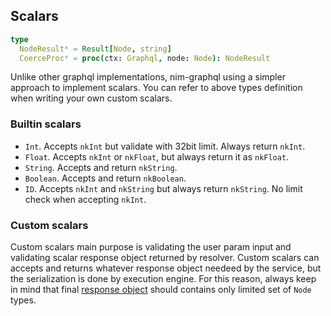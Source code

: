 ## Scalars

```Nim
type
  NodeResult* = Result[Node, string]
  CoerceProc* = proc(ctx: Graphql, node: Node): NodeResult
```

Unlike other graphql implementations, nim-graphql using a simpler approach to implement scalars.
You can refer to above types definition when writing your own custom scalars.

### Builtin scalars
  - `Int`. Accepts `nkInt` but validate with 32bit limit. Always return `nkInt`.
  - `Float`. Accepts `nkInt` or `nkFloat`, but always return it as `nkFloat`.
  - `String`. Accepts and return `nkString`.
  - `Boolean`. Accepts and return `nkBoolean`.
  - `ID`. Accepts `nkInt` and `nkString` but always return `nkString`. No limit check when accepting `nkInt`.

### Custom scalars
  Custom scalars main purpose is validating the user param input and validating scalar response object returned by resolver.
  Custom scalars can accepts and returns whatever response object needeed by the service, but the serialization is done by execution engine.
  For this reason, always keep in mind that final [response object](resolver.md#response-object) should contains only limited set of `Node` types.
